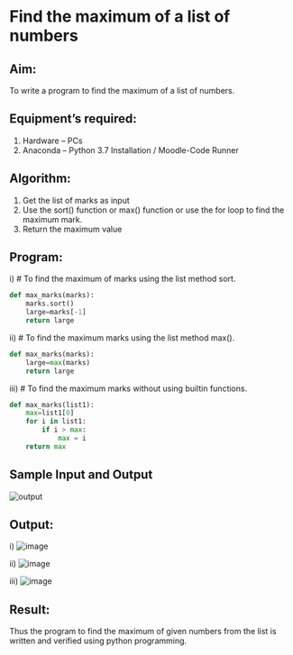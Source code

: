 # Find the maximum of a list of numbers
## Aim:
To write a program to find the maximum of a list of numbers.
## Equipment’s required:
1.	Hardware – PCs
2.	Anaconda – Python 3.7 Installation / Moodle-Code Runner
## Algorithm:
1.	Get the list of marks as input
2.	Use the sort() function or max() function or use the for loop to find the maximum mark.
3.	Return the maximum value
## Program:

i)	# To find the maximum of marks using the list method sort.
```Python
def max_marks(marks):
    marks.sort()
    large=marks[-1]
    return large


```

ii)	# To find the maximum marks using the list method max().
```Python
def max_marks(marks):
    large=max(marks)
    return large


```

iii) # To find the maximum marks without using builtin functions.
```Python
def max_marks(list1):
    max=list1[0]
    for i in list1:
        if i > max:
            max = i
    return max        

```
## Sample Input and Output
![output](./img/max_marks1.jpg) 

## Output:
i) ![image](https://github.com/sreekarsh/FindMaximum/assets/139841918/28966a91-e1f1-499e-b79c-7583485ba922)

ii) ![image](https://github.com/sreekarsh/FindMaximum/assets/139841918/b9b24f99-4094-437c-b783-9cb8875a8b7e)

iii) ![image](https://github.com/sreekarsh/FindMaximum/assets/139841918/e5e8dcfa-438c-4708-b720-942615d843fc)



## Result:
Thus the program to find the maximum of given numbers from the list is written and verified using python programming.
